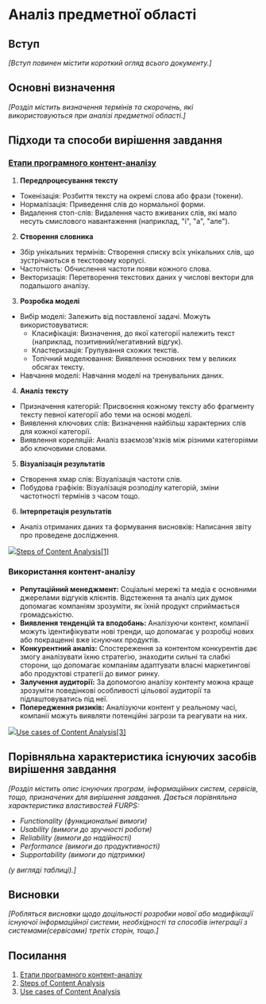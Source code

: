 # Аналіз предметної області

## Вступ

*[Вступ повинен містити короткий огляд всього документу.]*


## Основні визначення

*[Розділ містить визначення термінів та скорочень, які використовуються при аналізі предметної області.]*

## Підходи та способи вирішення завдання

### [Етапи програмного контент-аналізу](#link1)

1. **Передпроцесування тексту**
- Токенізація: Розбиття тексту на окремі слова або фрази (токени).  
- Нормалізація: Приведення слів до нормальної форми.  
- Видалення стоп-слів: Видалення часто вживаних слів, які мало несуть смислового навантаження (наприклад, "і", "а", "але").  

2. **Створення словника**
- Збір унікальних термінів: Створення списку всіх унікальних слів, що зустрічаються в текстовому корпусі.  
- Частотність: Обчислення частоти появи кожного слова.  
- Векторизація: Перетворення текстових даних у числові вектори для подальшого аналізу.  

3. **Розробка моделі**
- Вибір моделі: Залежить від поставленої задачі. Можуть використовуватися:  
    - Класифікація: Визначення, до якої категорії належить текст (наприклад, позитивний/негативний відгук).  
    - Кластеризація: Групування схожих текстів.  
    - Топічний моделювання: Виявлення основних тем у великих обсягах тексту.  
- Навчання моделі: Навчання моделі на тренувальних даних.  

4. **Аналіз тексту**
- Призначення категорій: Присвоєння кожному тексту або фрагменту тексту певної категорії або теми на основі моделі.  
- Виявлення ключових слів: Визначення найбільш характерних слів для кожної категорії.  
- Виявлення кореляцій: Аналіз взаємозв'язків між різними категоріями або ключовими словами.  

5. **Візуалізація результатів**
- Створення хмар слів: Візуалізація частоти слів.  
- Побудова графіків: Візуалізація розподілу категорій, зміни частотності термінів з часом тощо.  

6. **Інтерпретація результатів**
- Аналіз отриманих даних та формування висновків: Написання звіту про проведене дослідження.  

![](https://i.imgur.com/4J11u5C.png)[Steps of Content Analysis[1]](#link2)

### Використання контент-аналізу

- **Репутаційний менеджмент:** Соціальні мережі та медіа є основними джерелами відгуків клієнтів. Відстеження та аналіз цих думок допомагає компаніям зрозуміти, як їхній продукт сприймається громадськістю.
- **Виявлення тенденцій та вподобань:** Аналізуючи контент, компанії можуть ідентифікувати нові тренди, що допомагає у розробці нових або покращенні вже існуючих продуктів.
- **Конкурентний аналіз:** Спостереження за контентом конкурентів дає змогу аналізувати їхню стратегію, знаходити сильні та слабкі сторони, що допомагає компаніям адаптувати власні маркетингові або продуктові стратегії до вимог ринку.
- **Залучення аудиторії:** За допомогою аналізу контенту можна краще зрозуміти поведінкові особливості цільової аудиторії та підлаштовуватись під неї.
- **Попередження ризиків:** Аналізуючи контент у реальному часі, компанії можуть виявляти потенційні загрози та реагувати на них.
 
![](https://www.clootrack.com/hs-fs/hubfs/6%20Use%20Cases%20of%20Content%20Analysis.jpg?width=960&height=540&name=6%20Use%20Cases%20of%20Content%20Analysis.jpg)[Use cases of Content Analysis[3]](#link3)

## Порівняльна характеристика існуючих засобів вирішення завдання

*[Розділ містить опис існуючих програм, інформаційних систем, сервісів, тощо, призначених для вирішення 
завдання. Дається порівняльна характеристика властивостей FURPS:*
- *Functionality (функциональні вимоги)*
- *Usability (вимоги до зручності роботи)*
- *Reliability (вимоги до надійності)*
- *Performance (вимоги до продуктивності)*
- *Supportability (вимоги до підтримки)*

 *(у вигляді таблиці).]*

## Висновки

*[Робляться висновки щодо доцільності розробки нової або модифікації існуючої інформаційної системи, необхідності та способів інтеграції з системами(сервісами) третіх сторін, тощо.]*

## Посилання
1. <a name="link1" href="https://www.lettria.com/blogpost/textual-analysis-definition-approaches-and-examples">Етапи програмного контент-аналізу</a>
2. <a name="link2" href="https://www.researchgate.net/figure/Six-Steps-of-Doing-Content-Analysis-Prasad-2016_fig1_338338692">Steps of Content Analysis</a>
3. <a name="link3" href="https://www.clootrack.com/knowledge_base/what-is-content-analysis">Use cases of Content Analysis</a>
